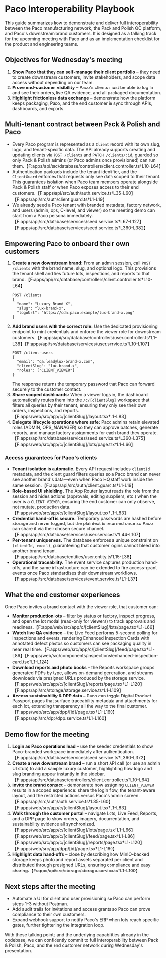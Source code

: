 # Paco Interoperability Playbook

This guide summarizes how to demonstrate and deliver full interoperability between the Paco manufacturing network, the Pack and Polish QC platform, and Paco's downstream brand customers. It is designed as a talking track for the upcoming meeting with Paco and as an implementation checklist for the product and engineering teams.

## Objectives for Wednesday's meeting

1. **Show Paco that they can self-manage their client portfolio** – they need to create downstream customers, invite stakeholders, and scope data access without depending on our team.
2. **Prove end-customer visibility** – Paco's clients must be able to log in and see their orders, live QA evidence, and all packaged documentation.
3. **Highlight frictionless data exchange** – demonstrate how the platform keeps packaging, Paco, and the end customer in sync through APIs, dashboards, and exports.

## Multi-tenant contract between Pack & Polish and Paco

- Every Paco program is represented as a `Client` record with its own slug, logo, and tenant-specific data. The API already supports creating and updating clients via `POST /clients` and `PATCH /clients/:id`, guarded so only Pack & Polish admins (or Paco admins once provisioned) can run them.【F:apps/api/src/database/controllers/client.controller.ts†L10-L64】
- Authentication payloads include the tenant identifier, and the `ClientGuard` enforces that requests only see data scoped to their tenant. This guarantees isolation when Paco team members operate alongside Pack & Polish staff or when Paco exposes access to their end customers.【F:apps/api/src/auth/auth.service.ts†L35-L60】【F:apps/api/src/auth/client.guard.ts†L1-L19】
- We already seed a Paco tenant with branded metadata, factory network, and users (admin, ops, C-level, and viewer) so the meeting demo can start from a Paco persona immediately.【F:apps/api/src/database/services/seed.service.ts†L67-L127】【F:apps/api/src/database/services/seed.service.ts†L360-L382】

## Empowering Paco to onboard their own customers

1. **Create a new downstream brand:** From an admin session, call `POST /clients` with the brand name, slug, and optional logo. This provisions the tenant shell and ties future lots, inspections, and reports to that brand.【F:apps/api/src/database/controllers/client.controller.ts†L10-L64】
   ```http
   POST /clients
   {
     "name": "Luxury Brand X",
     "slug": "lux-brand-x",
     "logoUrl": "https://cdn.paco.example/lux-brand-x.png"
   }
   ```
2. **Add brand users with the correct role:** Use the dedicated provisioning endpoint to mint credentials and enforce the viewer role for downstream customers.【F:apps/api/src/database/controllers/user.controller.ts†L1-L38】【F:apps/api/src/database/services/user.service.ts†L10-L107】
   ```http
   POST /client-users
   {
     "email": "qa.lead@lux-brand-x.com",
     "clientSlug": "lux-brand-x",
     "roles": ["CLIENT_VIEWER"]
   }
   ```
   The response returns the temporary password that Paco can forward securely to the customer contact.
3. **Share scoped dashboards:** When a viewer logs in, the dashboard automatically routes them into the `/c/[clientSlug]` workspace that filters all queries by their tenant, ensuring they only see their own orders, inspections, and reports.【F:apps/web/src/app/c/[clientSlug]/layout.tsx†L1-L83】
4. **Delegate lifecycle operations where safe:** Paco admins retain elevated roles (ADMIN, OPS_MANAGER) so they can approve batches, generate reports, and manage factory assignments for each brand they operate.【F:apps/api/src/database/services/seed.service.ts†L360-L375】【F:apps/web/src/app/c/[clientSlug]/lots/page.tsx†L1-L66】

### Access guarantees for Paco's clients

- **Tenant isolation is automatic.** Every API request includes `clientId` metadata, and the client guard filters queries so a Paco brand can never see another brand's data—even when Paco HQ staff work inside the same session.【F:apps/api/src/auth/client.guard.ts†L1-L19】
- **Role-based UI shielding.** The App Router layout reads the role from the session and hides actions (approvals, editing suppliers, etc.) when the user is a `CLIENT_VIEWER`, ensuring the end customer can only observe, not mutate, production data.【F:apps/web/src/app/c/[clientSlug]/layout.tsx†L1-L83】
- **Credential hand-off is secure.** Temporary passwords are hashed before storage and never logged, but the plaintext is returned once so Paco can share it via their chosen secure channel.【F:apps/api/src/database/services/user.service.ts†L44-L107】
- **Per-tenant uniqueness.** The database enforces a unique constraint on `(clientId, email)`, guaranteeing that customer logins cannot bleed into another brand tenant.【F:apps/api/src/database/entities/user.entity.ts†L15-L38】
- **Operational traceability.** The event service captures production hand-offs, and the same infrastructure can be extended to fire access-grant events once Paco standardises their downstream workflows.【F:apps/api/src/database/services/event.service.ts†L1-L37】

## What the end customer experiences

Once Paco invites a brand contact with the viewer role, that customer can:

- **Monitor production lots** – filter by status or factory, inspect progress, and open the lot modal (read-only for viewers) to track approvals and readiness.【F:apps/web/src/app/c/[clientSlug]/lots/page.tsx†L1-L66】
- **Watch live QA evidence** – the Live Feed performs 5-second polling for inspections and events, rendering Enhanced Inspection Cards with annotated defect photos so customers can see packaging quality in near real time.【F:apps/web/src/app/c/[clientSlug]/feed/page.tsx†L1-L86】【F:apps/web/src/components/inspections/enhanced-inspection-card.tsx†L1-L124】
- **Download reports and photo books** – the Reports workspace groups generated PDFs by type, allows on-demand generation, and streams downloads via presigned URLs produced by the storage service.【F:apps/web/src/app/c/[clientSlug]/reports/page.tsx†L1-L120】【F:apps/api/src/storage/storage.service.ts†L1-L109】
- **Access sustainability & DPP data** – Paco can toggle Digital Product Passport pages that surface traceability metadata and attachments for each lot, extending transparency all the way to the final customer.【F:apps/web/src/app/dpp/[id]/page.tsx†L1-L160】【F:apps/api/src/dpp/dpp.service.ts†L1-L160】

## Demo flow for the meeting

1. **Login as Paco operations lead** – use the seeded credentials to show Paco-branded workspace immediately after authentication.【F:apps/api/src/database/services/seed.service.ts†L360-L372】
2. **Create a new downstream brand** – run a short API call (or use an admin UI stub) to add a sample luxury customer, highlighting how logo and slug branding appear instantly in the sidebar.【F:apps/api/src/database/controllers/client.controller.ts†L10-L64】
3. **Invite the brand contact** – demonstrate how assigning `CLIENT_VIEWER` results in a scoped experience: share the login flow, the tenant-aware layout, and the restricted actions versus Paco's admin screen.【F:apps/api/src/auth/auth.service.ts†L35-L60】【F:apps/web/src/app/c/[clientSlug]/layout.tsx†L1-L83】
4. **Walk through the customer portal** – navigate Lots, Live Feed, Reports, and a DPP page to show orders, imagery, documentation, and sustainability evidence all synchronized.【F:apps/web/src/app/c/[clientSlug]/lots/page.tsx†L1-L66】【F:apps/web/src/app/c/[clientSlug]/feed/page.tsx†L1-L86】【F:apps/web/src/app/c/[clientSlug]/reports/page.tsx†L1-L120】【F:apps/web/src/app/dpp/[id]/page.tsx†L1-L160】
5. **Highlight data hand-offs** – close by describing how MinIO-backed storage keeps photo and report assets separated per client and distributed through presigned URLs, ensuring compliance and easy sharing.【F:apps/api/src/storage/storage.service.ts†L1-L109】

## Next steps after the meeting

- Automate a UI for client and user provisioning so Paco can perform steps 1–3 without Postman.
- Add audit trails for invitations and access grants so Paco can prove compliance to their own customers.
- Expand webhook support to notify Paco's ERP when lots reach specific gates, further tightening the integration loop.

With these talking points and the underlying capabilities already in the codebase, we can confidently commit to full interoperability between Pack & Polish, Paco, and the end customer network during Wednesday's presentation.
